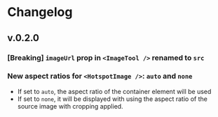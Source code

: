 # Changelog

## v.0.2.0

### [Breaking] `imageUrl` prop in `<ImageTool />` renamed to `src`

### New aspect ratios for `<HotspotImage />`: `auto` and `none`
  - If set to `auto`, the aspect ratio of the container element will be used
  - If set to `none`, it will be displayed with using the aspect ratio of the source image with cropping applied.
